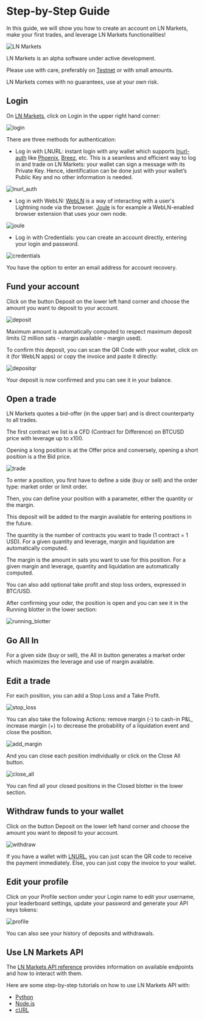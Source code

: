 # Step-by-Step Guide

In this guide, we will show you how to create an account on LN Markets, make your first trades, and leverage LN Markets functionalities!

<img :src="$withBase('/assets/lnm.png')" alt="LN Markets">

LN Markets is an alpha software under active development.

Please use with care, preferably on [Testnet](https://testnet.lnmarkets.com/) or with small amounts.

LN Markets comes with no guarantees, use at your own risk.

## Login

On [LN Markets](https://lnmarkets.com/), click on Login in the upper right hand corner:

<img :src="$withBase('/assets/login.png')" alt="login">

There are three methods for authentication:

- Log in with LNURL: instant login with any wallet which supports [lnurl-auth](https://github.com/fiatjaf/awesome-lnurl#wallets) like [Phoenix](https://phoenix.acinq.co/), [Breez](https://breez.technology/), etc. This is a seamless and efficient way to log in and trade on LN Markets: your wallet can sign a message with its Private Key. Hence, identification can be done just with your wallet’s Public Key and no other information is needed.

<img :src="$withBase('/assets/lnurl_auth.png')" alt="lnurl_auth">

- Log in with WebLN: [WebLN](https://webln.dev/#/) is a way of interacting with a user's Lightning node via the browser. [Joule](https://lightningjoule.com/) is for example a WebLN-enabled browser extension that uses your own node.

<img :src="$withBase('/assets/joule.png')" alt="joule">

- Log in with Credentials: you can create an account directly, entering your login and password.

<img :src="$withBase('/assets/credentials.png')" alt="credentials">

You have the option to enter an email address for account recovery.

## Fund your account

Click on the button Deposit on the lower left hand corner and choose the amount you want to deposit to your account.

<img :src="$withBase('/assets/deposit.png')" alt="deposit">

Maximum amount is automatically computed to respect maximum deposit limits (2 million sats - margin available - margin used).

To confirm this deposit, you can scan the QR Code with your wallet, click on it (for WebLN apps) or copy the invoice and paste it directly:

<img :src="$withBase('/assets/depositqr.png')" alt="depositqr">

Your deposit is now confirmed and you can see it in your balance.

<!--<img :src="$withBase('/assets/deposit_conf.png')" alt="deposit_conf">

<img :src="$withBase('/assets/deposit_balance.png')" alt="deposit_balance">-->

## Open a trade

LN Markets quotes a bid-offer (in the upper bar) and is direct counterparty to all trades.

The first contract we list is a CFD (Contract for Difference) on BTCUSD price with leverage up to x100.

Opening a long position is at the Offer price and conversely, opening a short position is a the Bid price.

<img :src="$withBase('/assets/trade.png')" alt="trade">

To enter a position, you first have to define a side (buy or sell) and the order type: market order or limit order.

Then, you can define your position with a parameter, either the quantity or the margin.

This deposit will be added to the margin available for entering positions in the future.

The quantity is the number of contracts you want to trade (1 contract = 1 USD). For a given quantity and leverage, margin and liquidation are automatically computed.

The margin is the amount in sats you want to use for this position. For a given margin and leverage, quantity and liquidation are automatically computed.

You can also add optional take profit and stop loss orders, expressed in BTC/USD.

After confirming your oder, the position is open and you can see it in the Running blotter in the lower section:

<img :src="$withBase('/assets/running_blotter.png')" alt="running_blotter">

## Go All In

For a given side (buy or sell), the All in button generates a market order which maximizes the leverage and use of margin available.

## Edit a trade

For each position, you can add a Stop Loss and a Take Profit.

<img :src="$withBase('/assets/stop_loss.png')" alt="stop_loss">

You can also take the following Actions: remove margin (-) to cash-in P&L, increase margin (+) to decrease the probability of a liquidation event and close the position.

<img :src="$withBase('/assets/add_margin.png')" alt="add_margin">

And you can close each position imdividually or click on the Close All button.

<img :src="$withBase('/assets/close_all.png')" alt="close_all">

You can find all your closed positions in the Closed blotter in the lower section.

## Withdraw funds to your wallet

Click on the button Deposit on the lower left hand corner and choose the amount you want to deposit to your account.

<img :src="$withBase('/assets/withdraw.png')" alt="withdraw">

If you have a wallet with [LNURL](https://github.com/fiatjaf/awesome-lnurl#wallets), you can just scan the QR code to receive the payment immediately. Else, you can just copy the invoice to your wallet.

## Edit your profile

Click on your Profile section under your Login name to edit your username, your leaderboard settings, update your password and generate your API keys tokens:

<img :src="$withBase('/assets/profile.png')" alt="profile">

You can also see your history of deposits and withdrawals.

## Use LN Markets API

The [LN Markets API reference](https://docs.lnmarkets.com/api/v1/) provides information on available endpoints and how to interact with them.

Here are some step-by-step tutorials on how to use LN Markets API with:

- [Python](https://research.ito.am/ln-markets-api-python-tutorial/)
- [Node.js](https://research.ito.am/ln-markets-api-nodejs-tutorial/)
- [cURL](https://research.ito.am/ln-markets-api-curl-tutorial/)
